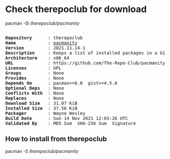 # Check therepoclub for download

pacman -Si *therepoclub/pacmanity*

<div class="highlight"><pre class="highlight"><text>
<b>Repository</b>      : therepoclub
<b>Name</b>            : <a href="../../x86_64/pacmanity-2021.11.14-1-x86_64.pkg.tar.zst">pacmanity</a>
<b>Version</b>         : 2021.11.14-1
<b>Description</b>     : Keeps a list of installed packages in a Gist at your GitHub account
<b>Architecture</b>    : x86_64
<b>URL</b>             : https://github.com/The-Repo-Club/pacmanity
<b>Licenses</b>        : GPL
<b>Groups</b>          : None
<b>Provides</b>        : None
<b>Depends On</b>      : pacman>=6.0  gist>=4.5.0
<b>Optional Deps</b>   : None
<b>Conflicts With</b>  : None
<b>Replaces</b>        : None
<b>Download Size</b>   : 31.07 KiB
<b>Installed Size</b>  : 37.56 KiB
<b>Packager</b>        : Wayne Wesley <wayne6324@gmail.com>
<b>Build Date</b>      : Sun 14 Nov 2021 12:03:26 UTC
<b>Validated By</b>    : MD5 Sum  SHA-256 Sum  Signature
</text></pre></div>

## How to install from therepoclub

pacman -S *therepoclub/pacmanity*
